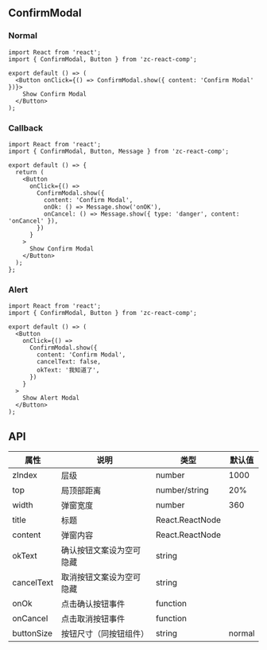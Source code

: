 ## ConfirmModal

### Normal

```tsx
import React from 'react';
import { ConfirmModal, Button } from 'zc-react-comp';

export default () => (
  <Button onClick={() => ConfirmModal.show({ content: 'Confirm Modal' })}>
    Show Confirm Modal
  </Button>
);
```

### Callback

```tsx
import React from 'react';
import { ConfirmModal, Button, Message } from 'zc-react-comp';

export default () => {
  return (
    <Button
      onClick={() =>
        ConfirmModal.show({
          content: 'Confirm Modal',
          onOk: () => Message.show('onOK'),
          onCancel: () => Message.show({ type: 'danger', content: 'onCancel' }),
        })
      }
    >
      Show Confirm Modal
    </Button>
  );
};
```

### Alert

```tsx
import React from 'react';
import { ConfirmModal, Button } from 'zc-react-comp';

export default () => (
  <Button
    onClick={() =>
      ConfirmModal.show({
        content: 'Confirm Modal',
        cancelText: false,
        okText: '我知道了',
      })
    }
  >
    Show Alert Modal
  </Button>
);
```

## API

| 属性 | 说明 | 类型 | 默认值 |
| ---- | ---- | ---- | ---- |
| zIndex | 层级 | number | 1000 |
| top | 局顶部距离 | number/string | 20% |
| width | 弹窗宽度 | number | 360 |
| title | 标题 | React.ReactNode |  |
| content | 弹窗内容 | React.ReactNode |  | 
| okText | 确认按钮文案设为空可隐藏 | string | |
| cancelText | 取消按钮文案设为空可隐藏 | string | |
| onOk | 点击确认按钮事件 | function | |
| onCancel | 点击取消按钮事件 | function | |
| buttonSize | 按钮尺寸（同按钮组件） | string | normal |
